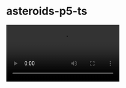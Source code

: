 # asteroids-p5-ts

<video src="recording.mp4"/>

https://shusain.github.io/asteroids-p5-ts

Use 
 - W - to thrust
 - A - turn left
 - S - to brake
 - D - turn right

spacebar - shoot

Avoid the enemy ship and destroy all the asteroids... go get yourself a cookie if you won ;)